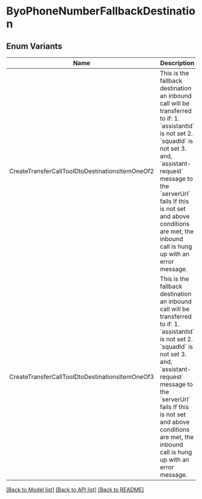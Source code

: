 # ByoPhoneNumberFallbackDestination

## Enum Variants

| Name | Description |
|---- | -----|
| CreateTransferCallToolDtoDestinationsItemOneOf2 | This is the fallback destination an inbound call will be transferred to if: 1. &#x60;assistantId&#x60; is not set 2. &#x60;squadId&#x60; is not set 3. and, &#x60;assistant-request&#x60; message to the &#x60;serverUrl&#x60; fails  If this is not set and above conditions are met, the inbound call is hung up with an error message. |
| CreateTransferCallToolDtoDestinationsItemOneOf3 | This is the fallback destination an inbound call will be transferred to if: 1. &#x60;assistantId&#x60; is not set 2. &#x60;squadId&#x60; is not set 3. and, &#x60;assistant-request&#x60; message to the &#x60;serverUrl&#x60; fails  If this is not set and above conditions are met, the inbound call is hung up with an error message. |

[[Back to Model list]](../README.md#documentation-for-models) [[Back to API list]](../README.md#documentation-for-api-endpoints) [[Back to README]](../README.md)


